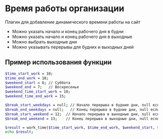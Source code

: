 # Время работы организации
Плагин для добавление динамического времени работы на сайт

- Можно указать начало и конец рабочего дня в будни
- Можно указать начало и конец рабочего дня в выходные
- Можно выбрать выходные дни
- Можно указывать перерывы для будних и выходных дней

## Пример использования функции
```sh
$time_start_work = 10;
$time_end_work = 18;
$weekend_start = 6; // Суббота
$weekend_end = 7;   // Воскресенье
$weekend_time_start_work = 10;
$weekend_time_end_work = 15;

$break_start_weekdays = null; // Начало перерыва в будние дни, null если перерыва нет
$break_end_weekdays = null;   // Конец перерыва в будние дни, null если перерыва нет
$break_start_weekend = 12;  // Начало перерыва в выходные дни, null если перерыва нет
$break_end_weekend = 13;    // Конец перерыва в выходные дни, null если перерыва нет

$result = work_time($time_start_work, $time_end_work, $weekend_start, $weekend_end, $weekend_time_start_work, $weekend_time_end_work, $break_start_weekdays, $break_end_weekdays, $break_start_weekend, $break_end_weekend);
echo $result;
```